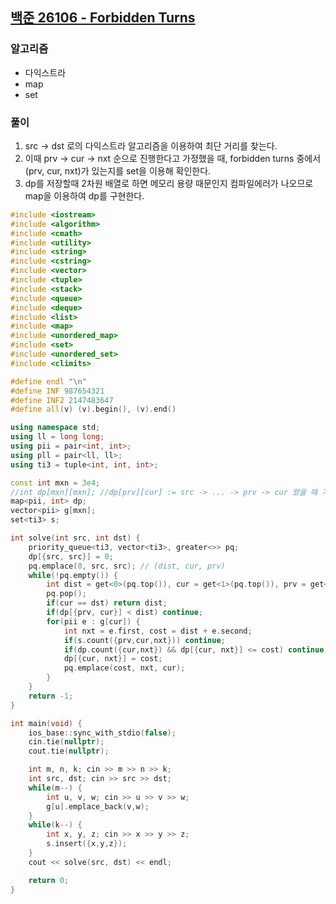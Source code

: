 ## [백준 26106 - Forbidden Turns](https://www.acmicpc.net/problem/26106)

### 알고리즘
- 다익스트라 
- map
- set

### 풀이
1. src -> dst 로의 다익스트라 알고리즘을 이용하여 최단 거리를 찾는다.
2. 이때 prv -> cur -> nxt 순으로 진행한다고 가정했을 때, forbidden turns 중에서 (prv, cur, nxt)가 있는지를 set을 이용해 확인한다.
3. dp를 저장할때 2차원 배열로 하면 메모리 용량 때문인지 컴파일에러가 나오므로 map을 이용하여 dp를 구현한다.

```c++
#include <iostream>
#include <algorithm>
#include <cmath>
#include <utility>
#include <string>
#include <cstring>
#include <vector>
#include <tuple>
#include <stack>
#include <queue>
#include <deque>
#include <list>
#include <map>
#include <unordered_map>
#include <set>
#include <unordered_set>
#include <climits>

#define endl "\n"
#define INF 987654321
#define INF2 2147483647
#define all(v) (v).begin(), (v).end()

using namespace std;
using ll = long long;
using pii = pair<int, int>;
using pll = pair<ll, ll>;
using ti3 = tuple<int, int, int>;

const int mxn = 3e4;
//int dp[mxn][mxn]; //dp[prv][cur] := src -> ... -> prv -> cur 왔을 때 거리
map<pii, int> dp;
vector<pii> g[mxn];
set<ti3> s;

int solve(int src, int dst) {
    priority_queue<ti3, vector<ti3>, greater<>> pq;
    dp[{src, src}] = 0;
    pq.emplace(0, src, src); // (dist, cur, prv)
    while(!pq.empty()) {
        int dist = get<0>(pq.top()), cur = get<1>(pq.top()), prv = get<2>(pq.top());
        pq.pop();
        if(cur == dst) return dist;
        if(dp[{prv, cur}] < dist) continue;
        for(pii e : g[cur]) {
            int nxt = e.first, cost = dist + e.second;
            if(s.count({prv,cur,nxt})) continue;
            if(dp.count({cur,nxt}) && dp[{cur, nxt}] <= cost) continue;
            dp[{cur, nxt}] = cost;
            pq.emplace(cost, nxt, cur);
        }
    }
    return -1;
}

int main(void) {
    ios_base::sync_with_stdio(false);
    cin.tie(nullptr);
    cout.tie(nullptr);

    int m, n, k; cin >> m >> n >> k;
    int src, dst; cin >> src >> dst;
    while(m--) {
        int u, v, w; cin >> u >> v >> w;
        g[u].emplace_back(v,w);
    }
    while(k--) {
        int x, y, z; cin >> x >> y >> z;
        s.insert({x,y,z});
    }
    cout << solve(src, dst) << endl;

    return 0;
}
```